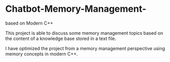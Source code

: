 # Chatbot-Memory-Management-
based on Modern C++ 

This project is able to discuss some memory management topics based on the content of a knowledge base stored in a text file.

I have optimized the project from a memory management perspective using memory concepts in modern C++.
